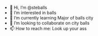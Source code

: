 - 👋 Hi, I’m @steballs
- 👀 I’m interested in balls  
- 🌱 I’m currently learning Major of balls city
- 💞️ I’m looking to collaborate on city balls  
- 📫 How to reach me: Look up your ass

<!---
steballs/steballs is a ✨ special ✨ repository because its `README.md` (this file) appears on your GitHub profile.
You can click the Preview link to take a look at your changes.
--->
